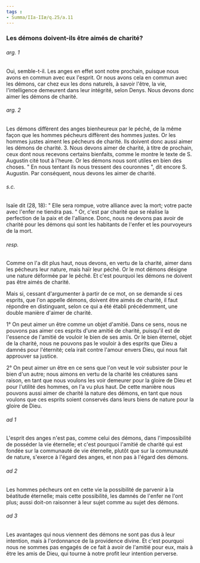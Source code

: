 ```yaml
---
tags : 
- Summa/IIa-IIæ/q.25/a.11
---
```


### Les démons doivent-ils être aimés de charité?

###### arg. 1
Oui, semble-t-il. Les anges en effet sont notre prochain, puisque nous avons en commun avec eux l'esprit. Or nous avons cela en commun avec les démons, car chez eux les dons naturels, à savoir l'être, la vie, l'intelligence demeurent dans leur intégrité, selon Denys. Nous devons donc aimer les démons de charité. 

###### arg. 2
Les démons diffèrent des anges bienheureux par le péché, de la même façon que les hommes pécheurs diffèrent des hommes justes. Or les hommes justes aiment les pécheurs de charité. Ils doivent donc aussi aimer les démons de charité. 3. Nous devons aimer de charité, à titre de prochain, ceux dont nous recevons certains bienfaits, comme le montre le texte de S. Augustin cité tout à l'heure. Or les démons nous sont utiles en bien des choses. " En nous tentant ils nous tressent des couronnes ", dit encore S. Augustin. Par conséquent, nous devons les aimer de charité. 

###### s.c.
Isaïe dit (28, 18): " Elle sera rompue, votre alliance avec la mort; votre pacte avec l'enfer ne tiendra pas. " Or, c'est par charité que se réalise la perfection de la paix et de l'alliance. Donc, nous ne devons pas avoir de charité pour les démons qui sont les habitants de l'enfer et les pourvoyeurs de la mort. 

###### resp.
Comme on l'a dit plus haut, nous devons, en vertu de la charité, aimer dans les pécheurs leur nature, mais haïr leur péché. Or le mot démons désigne une nature déformée par le péché. Et c'est pourquoi les démons ne doivent pas être aimés de charité. 

Mais si, cessant d'argumenter à partir de ce mot, on se demande si ces esprits, que l'on appelle démons, doivent être aimés de charité, il faut répondre en distinguant, selon ce qui a été établi précédemment, une double manière d'aimer de charité. 

1° On peut aimer un être comme un objet d'amitié. Dans ce sens, nous ne pouvons pas aimer ces esprits d'une amitié de charité, puisqu'il est de l'essence de l'amitié de vouloir le bien de ses amis. Or le bien éternel, objet de la charité, nous ne pouvons pas le vouloir à des esprits que Dieu a damnés pour l'éternité; cela irait contre l'amour envers Dieu, qui nous fait approuver sa justice. 

2° On peut aimer un être en ce sens que l'on veut le voir subsister pour le bien d'un autre; nous aimons en vertu de la charité les créatures sans raison, en tant que nous voulons les voir demeurer pour la gloire de Dieu et pour l'utilité des hommes, on l'a vu plus haut. De cette manière nous pouvons aussi aimer de charité la nature des démons, en tant que nous voulons que ces esprits soient conservés dans leurs biens de nature pour la gloire de Dieu. 

###### ad 1
L'esprit des anges n'est pas, comme celui des démons, dans l'impossibilité de posséder la vie éternelle; et c'est pourquoi l'amitié de charité qui est fondée sur la communauté de vie éternelle, plutôt que sur la communauté de nature, s'exerce à l'égard des anges, et non pas à l'égard des démons. 

###### ad 2
Les hommes pécheurs ont en cette vie la possibilité de parvenir à la béatitude éternelle; mais cette possibilité, les damnés de l'enfer ne l'ont plus; aussi doit-on raisonner à leur sujet comme au sujet des démons. 

###### ad 3
Les avantages qui nous viennent des démons ne sont pas dus à leur intention, mais à l'ordonnance de la providence divine. Et c'est pourquoi nous ne sommes pas engagés de ce fait à avoir de l'amitié pour eux, mais à être les amis de Dieu, qui tourne à notre profit leur intention perverse. 

